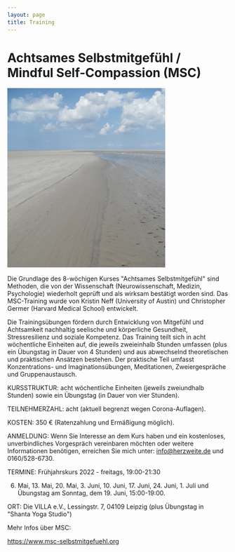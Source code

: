 ```yaml
---
layout: page
title: Training
---
```


# Achtsames Selbstmitgefühl / Mindful Self-Compassion (MSC)


![Bild zu Training](/images/training.jpg)

Die Grundlage des 8-wöchigen Kurses "Achtsames Selbstmitgefühl" sind Methoden, die von der Wissenschaft (Neurowissenschaft, 
Medizin, Psychologie) wiederholt geprüft und als wirksam bestätigt worden sind. Das MSC-Training wurde von Kristin Neff (University of Austin) und Christopher Germer (Harvard Medical School) entwickelt. 

Die Trainingsübungen fördern durch Entwicklung von Mitgefühl und Achtsamkeit nachhaltig seelische und körperliche Gesundheit, Stressresilienz und soziale Kompetenz. Das Training teilt sich in acht wöchentliche Einheiten auf, die jeweils zweieinhalb Stunden umfassen (plus ein Übungstag in Dauer von 4 Stunden) und aus abwechselnd theoretischen und praktischen Ansätzen bestehen. Der praktische Teil umfasst Konzentrations- und
Imaginationsübungen, Meditationen, Zweiergespräche und Gruppenaustausch.

KURSSTRUKTUR:
acht wöchentliche Einheiten (jeweils zweiundhalb Stunden) sowie ein Übungstag (in Dauer von vier Stunden).

TEILNEHMERZAHL: acht (aktuell begrenzt wegen Corona-Auflagen).

KOSTEN:
350 € (Ratenzahlung und Ermäßigung möglich).

ANMELDUNG:
Wenn Sie Interesse an dem Kurs haben und ein kostenloses, unverbindliches Vorgespräch vereinbaren möchten oder weitere Informationen benötigen, erreichen Sie mich unter: info@herzweite.de und 0160/528-6730.

TERMINE:
Frühjahrskurs 2022 - freitags, 19:00-21:30

6. Mai, 13. Mai, 20. Mai, 3. Juni, 10. Juni, 17. Juni, 24. Juni, 1. Juli                                                                                                       und Übungstag am Sonntag, dem 19. Juni, 15:00-19:00.

ORT: Die VILLA e.V., Lessingstr. 7, 04109 Leipzig (plus Übungstag in "Shanta Yoga Studio")

Mehr Infos über MSC: 

https://www.msc-selbstmitgefuehl.org




